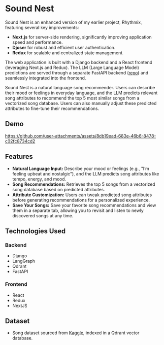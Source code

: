 # Sound Nest

Sound Nest is an enhanced version of my earlier project, Rhythmix, featuring several key improvements:

- **Next.js** for server-side rendering, significantly improving application speed and performance.
- **Djoser** for robust and efficient user authentication.
- **Redux** for scalable and centralized state management.

The web application is built with a Django backend and a React frontend (leveraging Next.js and Redux). The LLM (Large Language Model) predictions are served through a separate FastAPI backend ([repo](https://github.com/Joanna-Khek/rhythmix-model)) and seamlessly integrated into the frontend.

Sound Nest is a natural language song recommender. Users can describe their mood or feelings in everyday language, and the LLM predicts relevant song attributes to recommend the top 5 most similar songs from a vectorized song database. Users can also manually adjust these predicted attributes to fine-tune their recommendations.

## Demo
https://github.com/user-attachments/assets/8db19ead-683e-46b6-8478-c02fc8734cd2

## Features
- **Natural Language Input:** Describe your mood or feelings (e.g., "I’m feeling upbeat and nostalgic"), and the LLM predicts song attributes like tempo, energy, and mood.
- **Song Recommendations:** Retrieves the top 5 songs from a vectorized song database based on predicted attributes.
- **Attribute Customization:** Users can tweak predicted song attributes before generating recommendations for a personalized experience.
- **Save Your Songs:** Save your favorite song recommendations and view them in a separate tab, allowing you to revisit and listen to newly discovered songs at any time.

## Technologies Used
### Backend
- Django
- LangGraph
- Qdrant
- FastAPI

### Frontend
- React
- Redux
- NextJS

## Dataset
- Song dataset sourced from [Kaggle](https://www.kaggle.com/datasets/thedevastator/spotify-tracks-genre-dataset), indexed in a Qdrant vector database.


